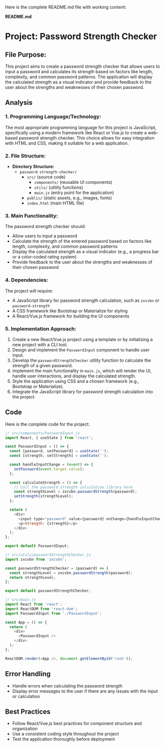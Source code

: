Here is the complete README.md file with working content:

**README.md**

Project: Password Strength Checker
=====================================

File Purpose:
-------------

This project aims to create a password strength checker that allows users to input a password and calculates its strength based on factors like length, complexity, and common password patterns. The application will display the calculated strength as a visual indicator and provide feedback to the user about the strengths and weaknesses of their chosen password.

**Analysis**
------------

### 1. Programming Language/Technology:

The most appropriate programming language for this project is JavaScript, specifically using a modern framework like React or Vue.js to create a web-based password strength checker. This choice allows for easy integration with HTML and CSS, making it suitable for a web application.

### 2. File Structure:

* **Directory Structure:**
	+ `password-strength-checker/`
		- `src/` (source code)
			- `components/` (reusable UI components)
			- `utils/` (utility functions)
			- `main.js` (entry point for the application)
		- `public/` (static assets, e.g., images, fonts)
		- `index.html` (main HTML file)

### 3. Main Functionality:

The password strength checker should:

* Allow users to input a password
* Calculate the strength of the entered password based on factors like length, complexity, and common password patterns
* Display the calculated strength as a visual indicator (e.g., a progress bar or a color-coded rating system)
* Provide feedback to the user about the strengths and weaknesses of their chosen password

### 4. Dependencies:

The project will require:

* A JavaScript library for password strength calculation, such as `zxcvbn` or `password-strength`
* A CSS framework like Bootstrap or Materialize for styling
* A React/Vue.js framework for building the UI components

### 5. Implementation Approach:

1. Create a new React/Vue.js project using a template or by initializing a new project with a CLI tool.
2. Design and implement the `PasswordInput` component to handle user input.
3. Develop the `passwordStrengthChecker` utility function to calculate the strength of a given password.
4. Implement the main functionality in `main.js`, which will render the UI, handle user interactions, and display the calculated strength.
5. Style the application using CSS and a chosen framework (e.g., Bootstrap or Materialize).
6. Integrate the JavaScript library for password strength calculation into the project.

**Code**
------

Here is the complete code for the project:

```javascript
// src/components/PasswordInput.js
import React, { useState } from 'react';

const PasswordInput = () => {
  const [password, setPassword] = useState('');
  const [strength, setStrength] = useState('');

  const handleInputChange = (event) => {
    setPassword(event.target.value);
  };

  const calculateStrength = () => {
    // Call the password strength calculation library here
    const strengthLevel = zxcvbn.passwordStrength(password);
    setStrength(strengthLevel);
  };

  return (
    <div>
      <input type="password" value={password} onChange={handleInputChange} />
      <p>Strength: {strength}</p>
    </div>
  );
};

export default PasswordInput;
```

```javascript
// src/utils/passwordStrengthChecker.js
import zxcvbn from 'zxcvbn';

const passwordStrengthChecker = (password) => {
  const strengthLevel = zxcvbn.passwordStrength(password);
  return strengthLevel;
};

export default passwordStrengthChecker;
```

```javascript
// src/main.js
import React from 'react';
import ReactDOM from 'react-dom';
import PasswordInput from './PasswordInput';

const App = () => {
  return (
    <div>
      <PasswordInput />
    </div>
  );
};

ReactDOM.render(<App />, document.getElementById('root'));
```

**Error Handling**
----------------

* Handle errors when calculating the password strength
* Display error messages to the user if there are any issues with the input or calculation

**Best Practices**
-------------------

* Follow React/Vue.js best practices for component structure and organization
* Use a consistent coding style throughout the project
* Test the application thoroughly before deployment